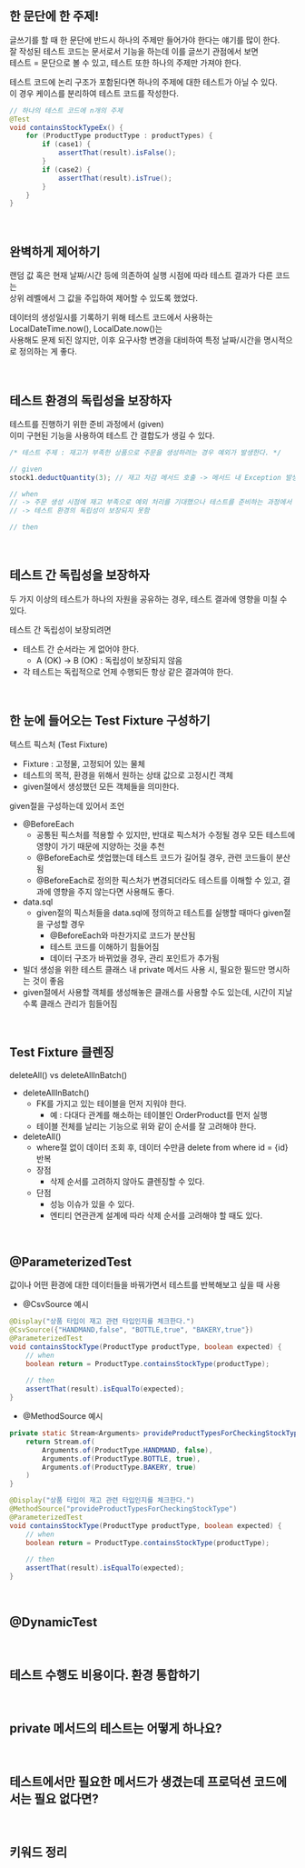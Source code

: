 
## 한 문단에 한 주제!

글쓰기를 할 때 한 문단에 반드시 하나의 주제만 들어가야 한다는 얘기를 많이 한다.  
잘 작성된 테스트 코드는 문서로서 기능을 하는데 이를 글쓰기 관점에서 보면  
테스트 = 문단으로 볼 수 있고, 테스트 또한 하나의 주제만 가져야 한다.   

테스트 코드에 논리 구조가 포함된다면 하나의 주제에 대한 테스트가 아닐 수 있다.  
이 경우 케이스를 분리하여 테스트 코드를 작성한다.
```java
// 하나의 테스트 코드에 n개의 주제
@Test
void containsStockTypeEx() {
    for (ProductType productType : productTypes) {
        if (case1) {
            assertThat(result).isFalse();
        }
        if (case2) {
            assertThat(result).isTrue();
        }
    }   
}
```

<br />

## 완벽하게 제어하기

랜덤 값 혹은 현재 날짜/시간 등에 의존하여 실행 시점에 따라 테스트 결과가 다른 코드는    
상위 레벨에서 그 값을 주입하여 제어할 수 있도록 했었다.

데이터의 생성일시를 기록하기 위해 테스트 코드에서 사용하는 LocalDateTime.now(), LocalDate.now()는  
사용해도 문제 되진 않지만, 이후 요구사항 변경을 대비하여 특정 날짜/시간을 명시적으로 정의하는 게 좋다.

<br />

## 테스트 환경의 독립성을 보장하자

테스트를 진행하기 위한 준비 과정에서 (given)  
이미 구현된 기능을 사용하여 테스트 간 결합도가 생길 수 있다.
```java
/* 테스트 주제 : 재고가 부족한 상품으로 주문을 생성하려는 경우 예외가 발생한다. */

// given
stock1.deductQuantity(3); // 재고 차감 메서드 호출 -> 메서드 내 Exception 발생

// when
// -> 주문 생성 시점에 재고 부족으로 예외 처리를 기대했으나 테스트를 준비하는 과정에서 예외 발생
// -> 테스트 환경의 독립성이 보장되지 못함

// then
```

<br />

## 테스트 간 독립성을 보장하자

두 가지 이상의 테스트가 하나의 자원을 공유하는 경우, 테스트 결과에 영향을 미칠 수 있다.  

테스트 간 독립성이 보장되려면
- 테스트 간 순서라는 게 없어야 한다.
  - A (OK) -> B (OK) : 독립성이 보장되지 않음
- 각 테스트는 독립적으로 언제 수행되든 항상 같은 결과여야 한다.

<br />

## 한 눈에 들어오는 Test Fixture 구성하기

텍스트 픽스처 (Test Fixture)
- Fixture : 고정물, 고정되어 있는 물체
- 테스트의 목적, 환경을 위해서 원하는 상태 값으로 고정시킨 객체
- given절에서 생성했던 모든 객체들을 의미한다.

given절을 구성하는데 있어서 조언
- @BeforeEach
  - 공통된 픽스처를 적용할 수 있지만, 반대로 픽스처가 수정될 경우 모든 테스트에 영향이 가기 때문에 지양하는 것을 추천 
  - @BeforeEach로 셋업했는데 테스트 코드가 길어질 경우, 관련 코드들이 분산됨
  - @BeforeEach로 정의한 픽스처가 변경되더라도 테스트를 이해할 수 있고, 결과에 영향을 주지 않는다면 사용해도 좋다.
- data.sql
  - given절의 픽스처들을 data.sql에 정의하고 테스트를 실행할 때마다 given절을 구성할 경우
    - @BeforeEach와 마찬가지로 코드가 분산됨
    - 테스트 코드를 이해하기 힘들어짐
    - 데이터 구조가 바뀌었을 경우, 관리 포인트가 추가됨
- 빌더 생성을 위한 테스트 클래스 내 private 메서드 사용 시, 필요한 필드만 명시하는 것이 좋음
- given절에서 사용할 객체를 생성해놓은 클래스를 사용할 수도 있는데, 시간이 지날수록 클래스 관리가 힘들어짐

<br />

## Test Fixture 클렌징

deleteAll() vs deleteAllInBatch()
- deleteAllInBatch()
  - FK를 가지고 있는 테이블을 먼저 지워야 한다.
    - 예 : 다대다 관계를 해소하는 테이블인 OrderProduct를 먼저 실행
  - 테이블 전체를 날리는 기능으로 위와 같이 순서를 잘 고려해야 한다.
- deleteAll()
  - where절 없이 데이터 조회 후, 데이터 수만큼 delete from where id = {id} 반복
  - 장점
    - 삭제 순서를 고려하지 않아도 클렌징할 수 있다.
  - 단점
    - 성능 이슈가 있을 수 있다.
    - 엔티티 연관관계 설계에 따라 삭제 순서를 고려해야 할 때도 있다.
 
<br />

## @ParameterizedTest

값이나 어떤 환경에 대한 데이터들을 바꿔가면서 테스트를 반복해보고 싶을 때 사용
- @CsvSource 예시
```java
@Display("상품 타입이 재고 관련 타입인지를 체크한다.")
@CsvSource({"HANDMAND,false", "BOTTLE,true", "BAKERY,true"})
@ParameterizedTest
void containsStockType(ProductType productType, boolean expected) {
    // when
    boolean return = ProductType.containsStockType(productType);
    
    // then
    assertThat(result).isEqualTo(expected);
}
```
- @MethodSource 예시
```java
private static Stream<Arguments> provideProductTypesForCheckingStockType() {
    return Stream.of(
        Arguments.of(ProductType.HANDMAND, false),        
        Arguments.of(ProductType.BOTTLE, true),        
        Arguments.of(ProductType.BAKERY, true)        
    )
}

@Display("상품 타입이 재고 관련 타입인지를 체크한다.")
@MethodSource("provideProductTypesForCheckingStockType")
@ParameterizedTest
void containsStockType(ProductType productType, boolean expected) {
    // when
    boolean return = ProductType.containsStockType(productType);
    
    // then
    assertThat(result).isEqualTo(expected);
}
```

<br />

## @DynamicTest



<br />

## 테스트 수행도 비용이다. 환경 통합하기

<br />

## private 메서드의 테스트는 어떻게 하나요?

<br />

## 테스트에서만 필요한 메서드가 생겼는데 프로덕션 코드에서는 필요 없다면?


<br />

## 키워드 정리
